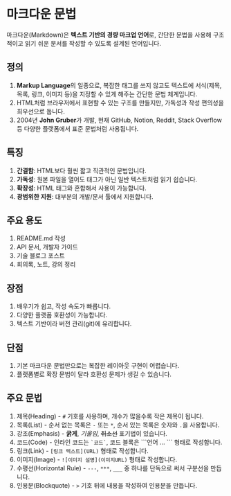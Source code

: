 # 마크다운 문법

마크다운(Markdown)은 **텍스트 기반의 경량 마크업 언어**로, 간단한 문법을 사용해 구조적이고 읽기 쉬운 문서를 작성할 수 있도록 설계된 언어입니다.

## 정의

1.  **Markup Language**의 일종으로, 복잡한 태그를 쓰지 않고도 텍스트에 서식(제목, 목록, 링크, 이미지 등)을 지정할 수 있게 해주는 간단한 문법 체계입니다.
2.  HTML처럼 브라우저에서 표현할 수 있는 구조를 만들지만, 가독성과 작성 편의성을 최우선으로 둡니다.
3.  2004년 **John Gruber**가 개발, 현재 GitHub, Notion, Reddit, Stack Overflow 등 다양한 플랫폼에서 표준 문법처럼 사용됩니다.

## 특징

1. **간결함**: HTML보다 훨씬 짧고 직관적인 문법입니다.
2. **가독성**: 원본 파일을 열어도 태그가 아닌 일반 텍스트처럼 읽기 쉽습니다.
3. **확장성**: HTML 태그와 혼합해서 사용이 가능합니다.
4. **광범위한 지원**: 대부분의 개발/문서 툴에서 지원합니다.

## 주요 용도

1. README.md 작성
2. API 문서, 개발자 가이드
3. 기술 블로그 포스트
4. 회의록, 노트, 강의 정리

## 장점

1. 배우기가 쉽고, 작성 속도가 빠릅니다.
2. 다양한 플랫폼 호환성이 가능합니다.
3. 텍스트 기반이라 버전 관리(git)에 유리합니다.

## 단점

1. 기본 마크다운 문법만으로는 복잡한 레이아웃 구현이 어렵습니다.
2. 플랫폼별로 확장 문법이 달라 호환성 문제가 생길 수 있습니다.

## 주요 문법

1. 제목(Heading) - `#` 기호를 사용하며, 개수가 많을수록 작은 제목이 됩니다.
2. 목록(List) - 순서 없는 목록은 `-` 또는 `*`, 순서 있는 목록은 숫자와 `.`을 사용합니다.
3. 강조(Emphasis) - **굵게**, _기울임_, ~~취소선~~ 표기법이 있습니다.
4. 코드(Code) - 인라인 코드는 `` `코드` ``, 코드 블록은 \```언어 ... \``` 형태로 작성합니다.
5. 링크(Link) - `[링크 텍스트](URL)` 형태로 작성합니다.
6. 이미지(Image) - `![이미지 설명](이미지URL)` 형태로 작성합니다.
7. 수평선(Horizontal Rule) - `---`, `***`, `___` 중 하나를 단독으로 써서 구분선을 만듭니다.
8. 인용문(Blockquote) - `>` 기호 뒤에 내용을 작성하여 인용문을 만듭니다.
